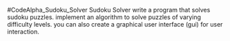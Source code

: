  #CodeAlpha_Sudoku_Solver 
 Sudoku Solver
 write a program that solves sudoku puzzles. implement an algorithm to solve puzzles of varying difficulty levels. you can also create a graphical user interface (gui) for user interaction.
